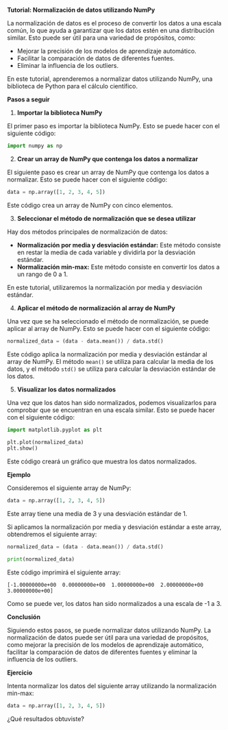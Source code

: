 **Tutorial: Normalización de datos utilizando NumPy**

La normalización de datos es el proceso de convertir los datos a una escala común, lo que ayuda a garantizar que los datos estén en una distribución similar. Esto puede ser útil para una variedad de propósitos, como:

* Mejorar la precisión de los modelos de aprendizaje automático.
* Facilitar la comparación de datos de diferentes fuentes.
* Eliminar la influencia de los outliers.

En este tutorial, aprenderemos a normalizar datos utilizando NumPy, una biblioteca de Python para el cálculo científico.

**Pasos a seguir**

1. **Importar la biblioteca NumPy**

El primer paso es importar la biblioteca NumPy. Esto se puede hacer con el siguiente código:

```python
import numpy as np
```

2. **Crear un array de NumPy que contenga los datos a normalizar**

El siguiente paso es crear un array de NumPy que contenga los datos a normalizar. Esto se puede hacer con el siguiente código:

```python
data = np.array([1, 2, 3, 4, 5])
```

Este código crea un array de NumPy con cinco elementos.

3. **Seleccionar el método de normalización que se desea utilizar**

Hay dos métodos principales de normalización de datos:

* **Normalización por media y desviación estándar:** Este método consiste en restar la media de cada variable y dividirla por la desviación estándar.
* **Normalización min-max:** Este método consiste en convertir los datos a un rango de 0 a 1.

En este tutorial, utilizaremos la normalización por media y desviación estándar.

4. **Aplicar el método de normalización al array de NumPy**

Una vez que se ha seleccionado el método de normalización, se puede aplicar al array de NumPy. Esto se puede hacer con el siguiente código:

```python
normalized_data = (data - data.mean()) / data.std()
```

Este código aplica la normalización por media y desviación estándar al array de NumPy. El método `mean()` se utiliza para calcular la media de los datos, y el método `std()` se utiliza para calcular la desviación estándar de los datos.

5. **Visualizar los datos normalizados**

Una vez que los datos han sido normalizados, podemos visualizarlos para comprobar que se encuentran en una escala similar. Esto se puede hacer con el siguiente código:

```python
import matplotlib.pyplot as plt

plt.plot(normalized_data)
plt.show()
```

Este código creará un gráfico que muestra los datos normalizados.

**Ejemplo**

Consideremos el siguiente array de NumPy:

```python
data = np.array([1, 2, 3, 4, 5])
```

Este array tiene una media de 3 y una desviación estándar de 1.

Si aplicamos la normalización por media y desviación estándar a este array, obtendremos el siguiente array:

```python
normalized_data = (data - data.mean()) / data.std()

print(normalized_data)
```

Este código imprimirá el siguiente array:

```
[-1.00000000e+00  0.00000000e+00  1.00000000e+00  2.00000000e+00  3.00000000e+00]
```

Como se puede ver, los datos han sido normalizados a una escala de -1 a 3.

**Conclusión**

Siguiendo estos pasos, se puede normalizar datos utilizando NumPy. La normalización de datos puede ser útil para una variedad de propósitos, como mejorar la precisión de los modelos de aprendizaje automático, facilitar la comparación de datos de diferentes fuentes y eliminar la influencia de los outliers.

**Ejercicio**

Intenta normalizar los datos del siguiente array utilizando la normalización min-max:

```python
data = np.array([1, 2, 3, 4, 5])
```

¿Qué resultados obtuviste?
